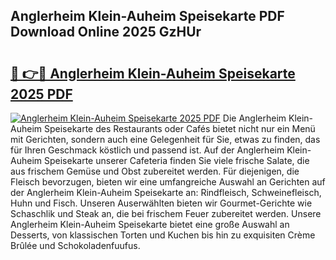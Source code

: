 ## Anglerheim Klein-Auheim Speisekarte PDF Download Online 2025 GzHUr

# <h2><a href="http://gc68z8f.nevu.top/?p=Anglerheim+Klein-Auheim+Speisekarte">🔗 👉🔴 Anglerheim Klein-Auheim Speisekarte 2025 PDF</a></h2>

[![Anglerheim Klein-Auheim Speisekarte 2025 PDF](https://i.imgur.com/dBaPXMq.png)](http://gc68z8f.nevu.top/?p=Anglerheim+Klein-Auheim+Speisekarte)
Die Anglerheim Klein-Auheim Speisekarte des Restaurants oder Cafés bietet nicht nur ein Menü mit Gerichten, sondern auch eine Gelegenheit für Sie, etwas zu finden, das für Ihren Geschmack köstlich und passend ist. Auf der Anglerheim Klein-Auheim Speisekarte unserer Cafeteria finden Sie viele frische Salate, die aus frischem Gemüse und Obst zubereitet werden. Für diejenigen, die Fleisch bevorzugen, bieten wir eine umfangreiche Auswahl an Gerichten auf der Anglerheim Klein-Auheim Speisekarte an: Rindfleisch, Schweinefleisch, Huhn und Fisch. Unseren Auserwählten bieten wir Gourmet-Gerichte wie Schaschlik und Steak an, die bei frischem Feuer zubereitet werden. Unsere Anglerheim Klein-Auheim Speisekarte bietet eine große Auswahl an Desserts, von klassischen Torten und Kuchen bis hin zu exquisiten Crème Brûlée und Schokoladenfuufus.
